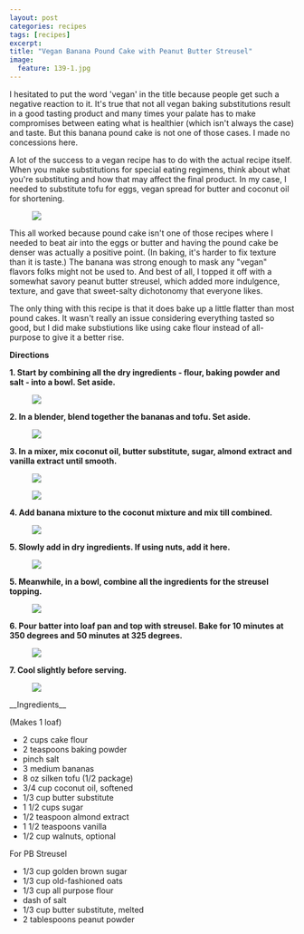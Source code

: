 ```yaml
---
layout: post
categories: recipes
tags: [recipes]
excerpt: 
title: "Vegan Banana Pound Cake with Peanut Butter Streusel"
image:
  feature: 139-1.jpg
---
```


I hesitated to put the word 'vegan' in the title because people get such a negative reaction to it.  It's true that not all vegan baking substitutions result in a good tasting product and many times your palate has to make compromises between eating what is healthier (which isn't always the case) and taste.  But this banana pound cake is not one of those cases.  I made no concessions here.

A lot of the success to a vegan recipe has to do with the actual recipe itself.  When you make substitutions for special eating regimens, think about what you're substituting and how that may affect the final product.  In my case, I needed to substitute tofu for eggs, vegan spread for butter and coconut oil for shortening.  

<figure> <img src='/images/139-2a.jpg'> </figure>

This all worked because pound cake isn't one of those recipes where I needed to beat air into the eggs or butter and having the pound cake be denser was actually a positive point.  (In baking, it's harder to fix texture than it is taste.) The banana was strong enough to mask any "vegan" flavors folks might not be used to.  And best of all, I topped it off with a somewhat savory peanut butter streusel, which added more indulgence, texture, and gave that sweet-salty dichotonomy that everyone likes.

The only thing with this recipe is that it does bake up a little flatter than most pound cakes.  It wasn't really an issue considering everything tasted so good, but I did make substiutions like using cake flour instead of all-purpose to give it a better rise.


__Directions__

__1. Start by combining all the dry ingredients - flour, baking powder and salt - into a bowl.  Set aside.__

<figure> <img src='/images/139-2.jpg'> </figure>

__2. In a blender, blend together the bananas and tofu. Set aside.__

<figure> <img src='/images/139-3.jpg'> </figure>

__3. In a mixer, mix coconut oil, butter substitute, sugar, almond extract and vanilla extract until smooth.__

<figure> <img src='/images/139-4.jpg'> </figure>
<figure> <img src='/images/139-5.jpg'> </figure>

__4. Add banana mixture to the coconut mixture and mix till combined.__

<figure> <img src='/images/139-6.jpg'> </figure>

__5. Slowly add in dry ingredients.  If using nuts, add it here.__

<figure> <img src='/images/139-7.jpg'> </figure>

__5. Meanwhile, in a bowl, combine all the ingredients for the streusel topping.__
<figure> <img src='/images/139-8.jpg'> </figure>

__6. Pour batter into loaf pan and top with streusel.  Bake for 10 minutes at 350 degrees and 50 minutes at 325 degrees.__

<figure> <img src='/images/139-9.jpg'> </figure>

__7.  Cool slightly before serving.__

<figure> <img src='/images/139-10.jpg'> </figure>

<section class='recipe'>
__Ingredients__

(Makes 1 loaf)

- 2 cups cake flour
- 2 teaspoons baking powder
- pinch salt
- 3 medium bananas
- 8 oz silken tofu (1/2 package)
- 3/4 cup coconut oil, softened
- 1/3 cup butter substitute
- 1 1/2 cups sugar
- 1/2 teaspoon almond extract
- 1 1/2 teaspoons vanilla
- 1/2 cup walnuts, optional

For PB Streusel

- 1/3 cup golden brown sugar
- 1/3 cup old-fashioned oats
- 1/3 cup all purpose flour
- dash of salt
- 1/3 cup butter substitute, melted
- 2 tablespoons peanut powder</section>